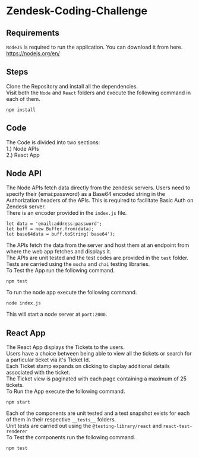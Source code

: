 # Zendesk-Coding-Challenge

## Requirements
`NodeJS` is required to run the application. You can download it from here.<br/>
https://nodejs.org/en/
<br/>
## Steps
Clone the Repository and install all the dependencies.<br/>
Visit both the `Node` and `React` folders and execute the following command in each of them.<br/>
```
npm install
```
## Code
The Code is divided into two sections:<br/>
1.) Node APIs<br/>
2.) React App

## Node API
The Node APIs fetch data directly from the zendesk servers. Users need to specify their {emai:password} as a Base64 encoded string in the Authorization headers of the APIs. This is required to facilitate Basic Auth on Zendesk server.<br/>
There is an encoder provided in the `index.js` file.
```
let data = 'email:address:password';
let buff = new Buffer.from(data);
let base64data = buff.toString('base64');
```
The APIs fetch the data from the server and host them at an endpoint from where the web app fetches and displays it.<br/>
The APIs are unit tested and the test codes are provided in the `test` folder.<br/>
Tests are carried using the `mocha` and `chai` testing libraries.<br/>
To Test the App run the following command.<br/>
```
npm test
```
To run the node app execute the following command.<br/>
```
node index.js
```
This will start a node server at `port:2000`.<br/>

## React App
The React App displays the Tickets to the users.<br/>
Users have a choice between being able to view all the tickets or search for a particular ticket via it's Ticket Id.<br/>
Each Ticket stamp expands on clicking to display additional details associated with the ticket.<br/>
The Ticket view is paginated with each page containing a maximum of 25 tickets.<br/>
To Run the App execute the following command.<br/>
```
npm start
```
Each of the components are unit tested and a test snapshot exists for each of them in their respective `__tests__` folders.<br/>
Unit tests are carried out using the `@testing-library/react` and `react-test-renderer`<br/>
To Test the components run the following command.<br/>
```
npm test
```
